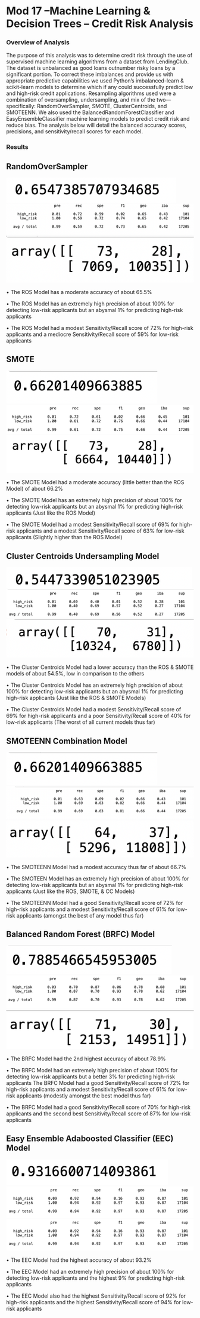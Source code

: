 
# Mod 17 –Machine Learning & Decision Trees – Credit Risk Analysis
### Overview of Analysis 
The purpose of this analysis was to determine credit risk through the use of supervised machine learning algorithms from a dataset from LendingClub. The dataset is unbalanced as good loans outnumber risky loans by a significant portion. To correct these imbalances and provide us with appropriate predictive capabilities we used Python’s imbalanced-learn & scikit-learn models to determine which if any could successfully predict low and high-risk credit applications.  Resampling algorithms used were a combination of oversampling, undersampling, and mix of the two—specifically: RandomOverSampler, SMOTE, ClusterCentroids, and SMOTEENN. We also used the BalancedRandomForestClassifier and EasyEnsembleClassifier machine learning models to predict credit risk and reduce bias. The analysis below will detail the balanced accuracy scores, precisions, and sensitivity/recall scores for each model.

### Results
## RandomOverSampler

![RandomOverSampler_Accuracy](https://github.com/RichelynScott/Credit_Risk_Analysis/blob/main/Module-17-Challenge-Resources/images/RandomOverSampler_Accuracy.png)
![RandomOverSampler_ICR](https://github.com/RichelynScott/Credit_Risk_Analysis/blob/main/Module-17-Challenge-Resources/images/RandomOverSampler_imbalanced_Classification_Report.png)
![RandomOverSampler_CM](https://github.com/RichelynScott/Credit_Risk_Analysis/blob/main/Module-17-Challenge-Resources/images/RandomOverSampler_CM.png)

•	The ROS Model has a moderate accuracy of about 65.5%

•	The ROS Model has an extremely high precision of about 100% for detecting low-risk applicants but an abysmal 1%  for predicting high-risk applicants

•	The ROS Model had a modest Sensitivity/Recall score of 72% for high-risk applicants and a mediocre Sensitivity/Recall score of 59% for low-risk applicants

## SMOTE

![SMOTE_Accuracy](https://github.com/RichelynScott/Credit_Risk_Analysis/blob/main/Module-17-Challenge-Resources/images/SMOTE_Accuracy.png)
![SMOTE_ICR](https://github.com/RichelynScott/Credit_Risk_Analysis/blob/main/Module-17-Challenge-Resources/images/SMOTEENN_ICR.png)
![SMOTE_CM](https://github.com/RichelynScott/Credit_Risk_Analysis/blob/main/Module-17-Challenge-Resources/images/SMOTEENN_CM.png)

•	The SMOTE Model had a moderate accuracy (little better than the ROS Model) of about 66.2%

•	The SMOTE Model has an extremely high precision of about 100% for detecting low-risk applicants but an abysmal 1%  for predicting high-risk applicants (Just like the ROS Model)

•	The SMOTE Model had a modest Sensitivity/Recall score of 69% for high-risk applicants and a modest Sensitivity/Recall score of 63% for low-risk applicants (Slightly higher than the ROS Model)

## Cluster Centroids Undersampling Model

![CC_Accuracy](https://github.com/RichelynScott/Credit_Risk_Analysis/blob/main/Module-17-Challenge-Resources/images/ClusterCentroids_Accuracy.png)
![CC_ICR](https://github.com/RichelynScott/Credit_Risk_Analysis/blob/main/Module-17-Challenge-Resources/images/ClusterCentroids_ICR.png)
![CC_CM](https://github.com/RichelynScott/Credit_Risk_Analysis/blob/main/Module-17-Challenge-Resources/images/ClusterCentroids_CM.png)

•	The Cluster Centroids Model had a lower accuracy than the ROS & SMOTE models of about 54.5%, low in comparison to the others 

•	The Cluster Centroids Model has an extremely high precision of about 100% for detecting low-risk applicants but an abysmal 1% for predicting high-risk applicants (Just like the ROS & SMOTE Models)

•	The Cluster Centroids Model had a modest Sensitivity/Recall score of 69% for high-risk applicants and a poor Sensitivity/Recall score of 40% for low-risk applicants (The worst of all current models thus far)

## SMOTEENN Combination Model

![SMOTEENN_Accuracy](https://github.com/RichelynScott/Credit_Risk_Analysis/blob/main/Module-17-Challenge-Resources/images/SMOTE_Accuracy.png)
![SMOTEENN_ICR](https://github.com/RichelynScott/Credit_Risk_Analysis/blob/main/Module-17-Challenge-Resources/images/SMOTE_ICR.png)
![SMOTEENN_CM](https://github.com/RichelynScott/Credit_Risk_Analysis/blob/main/Module-17-Challenge-Resources/images/SMOTE_CM.png)

•	The SMOTEENN Model had a modest accuracy thus far of about 66.7%

•	The SMOTEEN Model has an extremely high precision of about 100% for detecting low-risk applicants but an abysmal 1% for predicting high-risk applicants (Just like the ROS, SMOTE, & CC Models)

•	The SMOTEENN Model had a good Sensitivity/Recall score of 72% for high-risk applicants and a modest Sensitivity/Recall score of 61% for low-risk applicants (amongst the best of any model thus far)

## Balanced Random Forest (BRFC) Model

![BRFC_Accuracy](https://github.com/RichelynScott/Credit_Risk_Analysis/blob/main/Module-17-Challenge-Resources/images/BRFC_Accuracy.png)
![BRFC_ICR](https://github.com/RichelynScott/Credit_Risk_Analysis/blob/main/Module-17-Challenge-Resources/images/BRFC_ICR.png)
![BRFC_CM](https://github.com/RichelynScott/Credit_Risk_Analysis/blob/main/Module-17-Challenge-Resources/images/BRFC_CM.png)

•	The BRFC Model had the 2nd highest accuracy of about 78.9%

•	The BRFC Model had an extremely high precision of about 100% for detecting low-risk applicants but a better 3% for predicting high-risk applicants The BRFC Model had a good Sensitivity/Recall score of 72% for high-risk applicants and a modest Sensitivity/Recall score of 61% for low-risk applicants (modestly amongst the best model thus far)

•	The BRFC Model had a good Sensitivity/Recall score of 70% for high-risk applicants and the second best Sensitivity/Recall score of 87% for low-risk applicants

## Easy Ensemble Adaboosted Classifier (EEC) Model

![EEC_Accuracy](https://github.com/RichelynScott/Credit_Risk_Analysis/blob/main/Module-17-Challenge-Resources/images/EEC_Accuracy.png)
![EEC_ICR](https://github.com/RichelynScott/Credit_Risk_Analysis/blob/main/Module-17-Challenge-Resources/images/EEC_ICR.png)
![EEC_CM](https://github.com/RichelynScott/Credit_Risk_Analysis/blob/main/Module-17-Challenge-Resources/images/EEC_ICR.png)

•	The EEC Model had the highest accuracy of about 93.2%

•	The EEC Model had an extremely high precision of about 100% for detecting low-risk applicants and the highest 9% for predicting high-risk applicants

•	The EEC Model also had the highest Sensitivity/Recall score of 92% for high-risk applicants and the highest Sensitivity/Recall score of 94% for low-risk applicants

